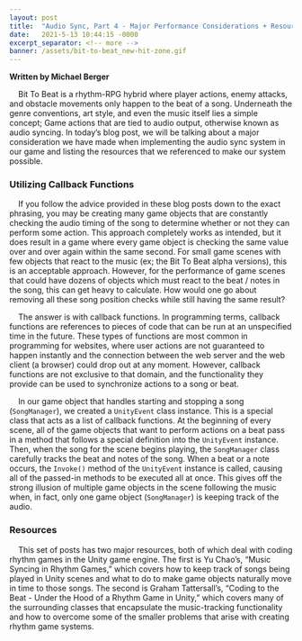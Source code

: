 ```yaml
---
layout: post
title:  "Audio Sync, Part 4 - Major Performance Considerations + Resources"
date:   2021-5-13 10:44:15 -0000
excerpt_separator: <!-- more -->
banner: /assets/bit-to-beat_new-hit-zone.gif
---
```

**Written by Michael Berger**

&nbsp;&nbsp;&nbsp;&nbsp;Bit To Beat is a rhythm-RPG hybrid where player actions, enemy attacks, and obstacle movements only happen to the beat of a song. Underneath the genre conventions, art style, and even the music itself lies a simple concept; Game actions that are tied to audio output, otherwise known as audio syncing. In today’s blog post, we will be talking about a major consideration we have made when implementing the audio sync system in our game and listing the resources that we referenced to make our system possible.

<!-- more -->

### Utilizing Callback Functions

&nbsp;&nbsp;&nbsp;&nbsp;If you follow the advice provided in these blog posts down to the exact phrasing, you may be creating many game objects that are constantly checking the audio timing of the song to determine whether or not they can perform some action. This approach completely works as intended, but it does result in a game where every game object is checking the same value over and over again within the same second. For small game scenes with few objects that react to the music (ex; the Bit To Beat alpha versions), this is an acceptable approach. However, for the performance of game scenes that could have dozens of objects which must react to the beat / notes in the song, this can get heavy to calculate. How would one go about removing all these song position checks while still having the same result?

&nbsp;&nbsp;&nbsp;&nbsp;The answer is with callback functions. In programming terms, callback functions are references to pieces of code that can be run at an unspecified time in the future. These types of functions are most common in programming for websites, where user actions are not guaranteed to happen instantly and the connection between the web server and the web client (a browser) could drop out at any moment. However, callback functions are not exclusive to that domain, and the functionality they provide can be used to synchronize actions to a song or beat.

&nbsp;&nbsp;&nbsp;&nbsp;In our game object that handles starting and stopping a song (`SongManager`), we created a `UnityEvent` class instance. This is a special class that acts as a list of callback functions. At the beginning of every scene, all of the game objects that want to perform actions on a beat pass in a method that follows a special definition into the `UnityEvent` instance. Then, when the song for the scene begins playing, the `SongManager` class carefully tracks the beat and notes of the song. When a beat or a note occurs, the `Invoke()` method of the `UnityEvent` instance is called, causing all of the passed-in methods to be executed all at once. This gives off the strong illusion of multiple game objects in the scene following the music when, in fact, only one game object (`SongManager`) is keeping track of the audio.

### Resources

&nbsp;&nbsp;&nbsp;&nbsp;This set of posts has two major resources, both of which deal with coding rhythm games in the Unity game engine. The first is Yu Chao’s, “Music Syncing in Rhythm Games,” which covers how to keep track of songs being played in Unity scenes and what to do to make game objects naturally move in time to those songs. The second is Graham Tattersall’s, “Coding to the Beat - Under the Hood of a Rhythm Game in Unity,” which covers many of the surrounding classes that encapsulate the music-tracking functionality and how to overcome some of the smaller problems that arise with creating rhythm game systems.
